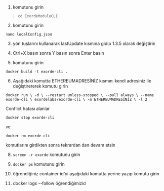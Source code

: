 1)   komutunu girin 

> `cd ExordeModuleCLI`

2)  komutunu girin

`nano localConfig.json `

3)  yön tuşlarını kullanarak lastUpdate kısmına gidip 1.3.5 olarak değiştirin

4)  Ctrl+X basın sonra Y basın sonra Enter basın

5)  komutunu girin

`docker build -t exorde-cli . `

6)  Aşağıdaki komutta ETHEREUMADRESİNİZ kısmını kendi adresiniz ile değiştirererek komutu girin 

`docker run \
-d \
--restart unless-stopped \
--pull always \
--name exorde-cli \
exordelabs/exorde-cli \
-m ETHEREUMADRESİNİZ \
-l 2`

Conflict hatası alanlar 

`docker stop exorde-cli `

ve 

`docker rm exorde-cli `

komutlarını girdikten sonra tekrardan dan devam etsin

8)  `screen -r exorde` komutunu girin

9) `docker ps` komutunu girin

10)  öğrendiğiniz container id’yi aşağıdaki komutta yerine yazıp komutu girin

11)  docker logs --follow öğrendiğimizid
